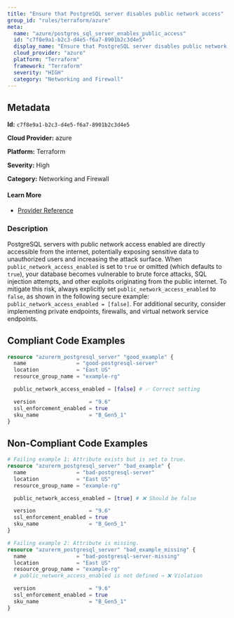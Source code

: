 ```yaml
---
title: "Ensure that PostgreSQL server disables public network access"
group_id: "rules/terraform/azure"
meta:
  name: "azure/postgres_sql_server_enables_public_access"
  id: "c7f8e9a1-b2c3-d4e5-f6a7-8901b2c3d4e5"
  display_name: "Ensure that PostgreSQL server disables public network access"
  cloud_provider: "azure"
  platform: "Terraform"
  framework: "Terraform"
  severity: "HIGH"
  category: "Networking and Firewall"
---
```

## Metadata

**Id:** `c7f8e9a1-b2c3-d4e5-f6a7-8901b2c3d4e5`

**Cloud Provider:** azure

**Platform:** Terraform

**Severity:** High

**Category:** Networking and Firewall

#### Learn More

 - [Provider Reference](https://registry.terraform.io/providers/hashicorp/azurerm/latest/docs/resources/postgresql_server)

### Description

 PostgreSQL servers with public network access enabled are directly accessible from the internet, potentially exposing sensitive data to unauthorized users and increasing the attack surface. When `public_network_access_enabled` is set to `true` or omitted (which defaults to `true`), your database becomes vulnerable to brute force attacks, SQL injection attempts, and other exploits originating from the public internet. To mitigate this risk, always explicitly set `public_network_access_enabled` to `false`, as shown in the following secure example: `public_network_access_enabled = [false]`. For additional security, consider implementing private endpoints, firewalls, and virtual network service endpoints.


## Compliant Code Examples
```terraform
resource "azurerm_postgresql_server" "good_example" {
  name                = "good-postgresql-server"
  location            = "East US"
  resource_group_name = "example-rg"

  public_network_access_enabled = [false] # ✅ Correct setting

  version                 = "9.6"
  ssl_enforcement_enabled = true
  sku_name                = "B_Gen5_1"
}

```
## Non-Compliant Code Examples
```terraform
# Failing example 1: Attribute exists but is set to true.
resource "azurerm_postgresql_server" "bad_example" {
  name                = "bad-postgresql-server"
  location            = "East US"
  resource_group_name = "example-rg"

  public_network_access_enabled = [true] # ❌ Should be false

  version                 = "9.6"
  ssl_enforcement_enabled = true
  sku_name                = "B_Gen5_1"
}

# Failing example 2: Attribute is missing.
resource "azurerm_postgresql_server" "bad_example_missing" {
  name                = "bad-postgresql-server-missing"
  location            = "East US"
  resource_group_name = "example-rg"
  # public_network_access_enabled is not defined → ❌ Violation

  version                 = "9.6"
  ssl_enforcement_enabled = true
  sku_name                = "B_Gen5_1"
}

```